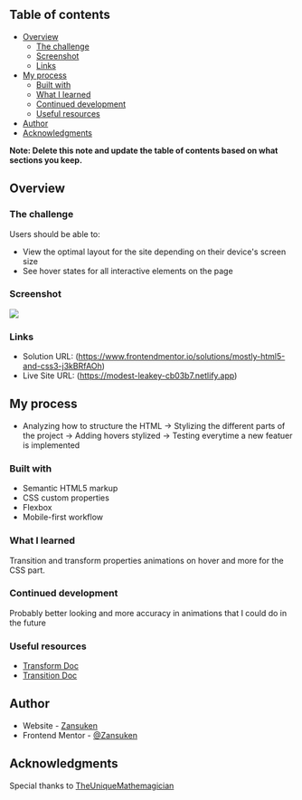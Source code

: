 ## Table of contents

- [Overview](#overview)
  - [The challenge](#the-challenge)
  - [Screenshot](#screenshot)
  - [Links](#links)
- [My process](#my-process)
  - [Built with](#built-with)
  - [What I learned](#what-i-learned)
  - [Continued development](#continued-development)
  - [Useful resources](#useful-resources)
- [Author](#author)
- [Acknowledgments](#acknowledgments)

**Note: Delete this note and update the table of contents based on what sections you keep.**

## Overview

### The challenge

Users should be able to:

- View the optimal layout for the site depending on their device's screen size
- See hover states for all interactive elements on the page

### Screenshot

![](https://i.imgur.com/nRsb81A.png)

### Links

- Solution URL: (https://www.frontendmentor.io/solutions/mostly-html5-and-css3-j3kBRfAOh)
- Live Site URL: (https://modest-leakey-cb03b7.netlify.app)

## My process

- Analyzing how to structure the HTML -> Stylizing the different parts of the project -> Adding hovers stylized -> Testing everytime a new featuer is implemented
### Built with

- Semantic HTML5 markup
- CSS custom properties
- Flexbox
- Mobile-first workflow

### What I learned

Transition and transform properties animations on hover and more for the CSS part.

### Continued development

Probably better looking and more accuracy in animations that I could do in the future

### Useful resources

- [Transform Doc](https://developer.mozilla.org/en-US/docs/Web/CSS/transform)
- [Transition Doc](https://developer.mozilla.org/en-US/docs/Web/CSS/transition)

## Author

- Website - [Zansuken](https://github.com/Zansuken)
- Frontend Mentor - [@Zansuken](https://www.frontendmentor.io/profile/Zansuken)

## Acknowledgments

Special thanks to [TheUniqueMathemagician](https://github.com/TheUniqueMathemagician)